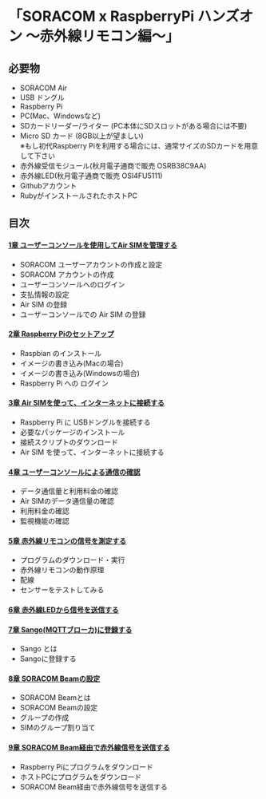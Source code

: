 
# 「SORACOM x RaspberryPi ハンズオン  〜赤外線リモコン編〜」

## 必要物
- SORACOM Air
- USB ドングル
- Raspberry Pi
- PC(Mac、Windowsなど)
- SDカードリーダー/ライター (PC本体にSDスロットがある場合には不要)
- Micro SD カード (8GB以上が望ましい)  
 ※もし初代Raspberry Piを利用する場合には、通常サイズのSDカードを用意して下さい
- 赤外線受信モジュール(秋月電子通商で販売 OSRB38C9AA)
- 赤外線LED(秋月電子通商で販売 OSI4FU5111)
- Githubアカウント
- RubyがインストールされたホストPC

## 目次
#### [1章 ユーザーコンソールを使用してAir SIMを管理する][chapter1]
- SORACOM ユーザーアカウントの作成と設定
- SORACOM アカウントの作成
- ユーザーコンソールへのログイン
- 支払情報の設定
- Air SIM の登録
- ユーザーコンソールでの Air SIM の登録

#### [2章 Raspberry Piのセットアップ][chapter2]
- Raspbian のインストール
- イメージの書き込み(Macの場合)
- イメージの書き込み(Windowsの場合)
- Raspberry Pi への ログイン

#### [3章 Air SIMを使って、インターネットに接続する][chapter3]
- Raspberry Pi に USBドングルを接続する
- 必要なパッケージのインストール
- 接続スクリプトのダウンロード
- Air SIM を使って、インターネットに接続する

#### [4章 ユーザーコンソールによる通信の確認][chapter4]
- データ通信量と利用料金の確認
- Air SIMのデータ通信量の確認
- 利用料金の確認
- 監視機能の確認

#### [5章 赤外線リモコンの信号を測定する][chapter5]
- プログラムのダウンロード・実行
- 赤外線リモコンの動作原理
- 配線
- センサーをテストしてみる

#### [6章 赤外線LEDから信号を送信する][chapter6]

#### [7章 Sango(MQTTブローカ)に登録する][chapter7]
- Sango とは
- Sangoに登録する

#### [8章 SORACOM Beamの設定][chapter8]
- SORACOM Beamとは
- SORACOM Beamの設定
- グループの作成
- SIMのグループ割り当て

#### [9章 SORACOM Beam経由で赤外線信号を送信する][chapter9]
- Raspberry Piにプログラムをダウンロード
- ホストPCにプログラムをダウンロード
- SORACOM Beam経由で赤外線信号を送信する

[chapter1]: chapter1.md#chapter1
[chapter2]: chapter2.md#chapter2
[chapter3]: chapter3.md#chapter3
[chapter4]: chapter4.md#chapter4
[chapter5]: chapter5.md#chapter5
[chapter6]: chapter6.md#chapter6
[chapter7]: chapter7.md#chapter7
[chapter8]: chapter8.md#chapter8
[chapter9]: chapter9.md#chapter9
